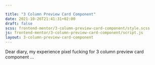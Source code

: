 ```yaml
---

title: "3 Column Preview Card Component"
date: 2021-10-26T21:41:31+02:00
draft: false
scss: frontend-mentor/3-column-preview-card-component/style.scss
js: frontend-mentor/3-column-preview-card-component/script.js
layout: 3-column-preview-card-component
---
```


Dear diary, my experience pixel fucking for 3 column preview card component
...
